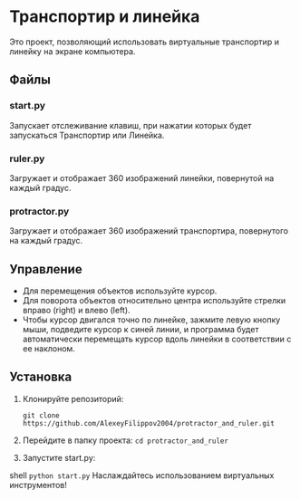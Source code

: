 # Транспортир и линейка

Это проект, позволяющий использовать виртуальные транспортир и линейку на экране компьютера.

## Файлы

### start.py
Запускает отслеживание клавиш, при нажатии которых будет запускаться Транспортир или Линейка.

### ruler.py
Загружает и отображает 360 изображений линейки, повернутой на каждый градус.

### protractor.py
Загружает и отображает 360 изображений транспортира, повернутого на каждый градус.

## Управление

- Для перемещения объектов используйте курсор.
- Для поворота объектов относительно центра используйте стрелки вправо (right) и влево (left).
- Чтобы курсор двигался точно по линейке, зажмите левую кнопку мыши, подведите курсор к синей линии, и программа будет автоматически перемещать курсор вдоль линейки в соответствии с ее наклоном.

## Установка

1. Клонируйте репозиторий:

   ```git clone https://github.com/AlexeyFilippov2004/protractor_and_ruler.git```

2. Перейдите в папку проекта:
   ```cd protractor_and_ruler```
3. Запустите start.py:

shell
```python start.py```
Наслаждайтесь использованием виртуальных инструментов!
